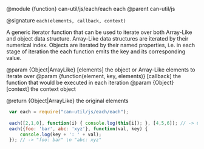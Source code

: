 @module {function} can-util/js/each/each each
@parent can-util/js

@signature `each(elements, callback, context)`

A generic iterator function that can be used to iterate over both Array-Like and object data structure. Array-Like data structures are iterated by their numerical index. Objects are iterated by their named properties, i.e. in each stage of iteration the each function emits the key and its corresponding value.

  @param {Object|ArrayLike} [elements] the object or Array-Like elements to iterate over
  @param {function(element, key, elements)} [callback] the function that would be executed in each iteration
  @param {Object} [context] the context object

  @return {Object|ArrayLike}  the original elements

```js
 var each = require("can-util/js/each/each");
 
 each([2,1,0], function(i) { console.log(this[i]); }, [4,5,6]); // -> 6 \n 5 \n 4
 each({foo: 'bar', abc: 'xyz'}, function(val, key) {
     console.log(key + ': ' + val);
 }); // -> "foo: bar" \n "abc: xyz"
```
